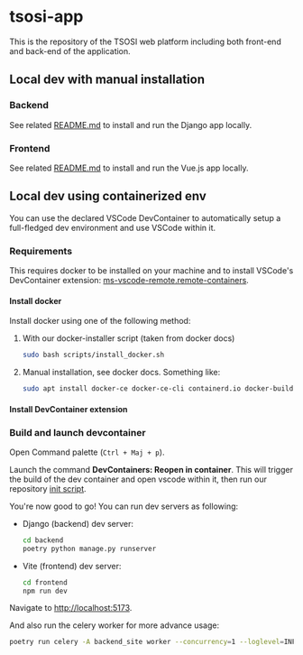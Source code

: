 # tsosi-app

This is the repository of the TSOSI web platform including both front-end and back-end of the application.


## Local dev with manual installation

### Backend

See related [README.md](/backend/README.md) to install and run the Django app locally.

### Frontend

See related [README.md](/frontend/README.md) to install and run the Vue.js app locally.

## Local dev using containerized env

You can use the declared VSCode DevContainer to automatically setup a full-fledged
dev environment and use VSCode within it.


### Requirements

This requires docker to be installed on your machine and to install VSCode's DevContainer extension: [ms-vscode-remote.remote-containers](https://marketplace.visualstudio.com/items?itemName=ms-vscode-remote.remote-containers).

#### Install docker

Install docker using one of the following method:

1. With our docker-installer script (taken from docker docs)
    ```bash
    sudo bash scripts/install_docker.sh
    ```
2. Manual installation, see docker docs. Something like:
    ```bash
    sudo apt install docker-ce docker-ce-cli containerd.io docker-buildx-plugin docker-compose-plugin
    ```


#### Install DevContainer extension


### Build and launch devcontainer

Open Command palette (`Ctrl + Maj + p`).

Launch the command **DevContainers: Reopen in container**.
This will trigger the build of the dev container and open vscode within it, then run our repository [init script](./init.sh).

You're now good to go!
You can run dev servers as following:

- Django (backend) dev server:
    ```bash
    cd backend
    poetry python manage.py runserver
    ```

- Vite (frontend) dev server:
    ```bash
    cd frontend
    npm run dev
    ```
Navigate to [http://localhost:5173](http://localhost:5173).

And also run the celery worker for more advance usage:
```bash
poetry run celery -A backend_site worker --concurrency=1 --loglevel=INFO
```